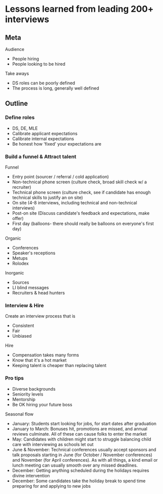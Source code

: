 # Lessons learned from leading 200+ interviews


## Meta

Audience

 - People hiring
 - People looking to be hired
 
Take aways

 - DS roles can be poorly defined
 - The process is long, generally well defined
 
## Outline

### Define roles

 - DS, DE, MLE
 - Calibrate applicant expectations
 - Calibrate internal expectations
 - Be honest how 'fixed' your expectations are

### Build a funnel & Attract talent

Funnel

 - Entry point (sourcer / referral / cold application)
 - Non-technical phone screen (culture check, broad skill check w/ a recruiter)
 - Technical phone screen (culture check, see if candidate has enough technical skills to justify an on site)
 - On site (4-8 interviews, including technical and non-technical interviews)
 - Post-on site (Discuss candidate's feedback and expectations, make offer)
 - First day (balloons- there should really be balloons on everyone's first day)

Organic

 - Conferences
 - Speaker's receptions
 - Metups
 - Rolodex

Inorganic

 - Sources
 - LI blind messages
 - Recruiters & head hunters

### Interview & Hire

Create an interview process that is

 - Consistent
 - Fair
 - Unbiased
 
Hire

 - Compensation takes many forms
 - Know that it's a hot market
 - Keeping talent is cheaper than replacing talent

### Pro tips

 - Diverse backgrounds
 - Seniority levels
 - Mentorship
 - Be OK hiring your future boss

Seasonal flow
 - January: Students start looking for jobs, for start dates after graduation
 - January to March: Bonuses hit, promotions are missed, and annual reviews culminate. All of these can cause folks to 
 enter the market
 - May: Candidates with children might start to struggle balancing child care with interviewing as schools let out
 - June & November: Technical conferences usually accept sponsors and talk proposals starting in June (for October / 
 November conferences) and November (for April conferences). As with all things, a kind email or lunch meeting can 
 usually smooth over any missed deadlines.  
 - December: Getting anything scheduled during the holidays requires divine intervention
 - December: Some candidates take the holiday break to spend time preparing for and applying to new jobs 
